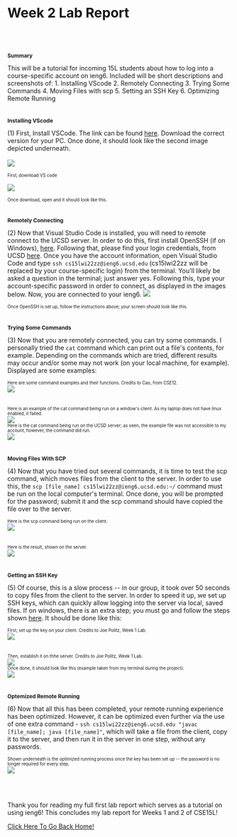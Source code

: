 <h1 style="font-size:30px;">Week 2 Lab Report</h1>
<br>
<br>
<h3 style="font-size:12px;">Summary</h3>
This will be a tutorial for incoming 15L students about how to log into a course-specific account on ieng6. Included will be short descriptions and screenshots of:
1. Installing VScode
2. Remotely Connecting
3. Trying Some Commands
4. Moving Files with scp
5. Setting an SSH Key
6. Optimizing Remote Running

<br>
<br> 
<h3 style="font-size:12px;">Installing VScode</h3>
(1) First, Install VSCode. The link can be found <a href="https://code.visualstudio.com/download">here</a>. Download the correct version for your PC. Once done, it should look like the second image depicted underneath. <br>
<br>
<img src="DownloadVSCode.png">


<sub><sup>First, download VS code</sup></sub>

<img src="VisualStudioCode.png">


<sub><sup>Once download, open and it should look like this.</sup></sub>
<br>
<br>

<h3 style="font-size:12px;">Remotely Connecting</h3>
(2) Now that Visual Studio Code is installed, you will need to remote connect to the UCSD server. In order to do this, first install OpenSSH (if on Windows), <a href="https://docs.microsoft.com/en-us/windows-server/administration/openssh/openssh_install_firstuse">here</a>. Following that, please find your login credentials, from UCSD <a href="https://sdacs.ucsd.edu/~icc/index.php">here</a>. Once you have the account information, open Visual Studio Code and type <code>ssh cs15lwi22zz@ieng6.ucsd.edu</code> (cs15lwi22zz will be replaced by your course-specific login) from the terminal. You'll likely be asked a question in the terminal; just answer yes. Following this, type your account-specific password in order to connect, as displayed in the images below. Now, you are connected to your ieng6.

<img src="RemoteConnected.png">


<sub><sup>Once OpenSSH is set up, follow the instructions above; your screen should look like this.</sup></sub>
<br>
<br>

<h3 style="font-size:12px;">Trying Some Commands</h3>
(3) Now that you are remotely connected, you can try some commands. I personally tried the <code>cat</code> command which can print out a file's contents, for example. Depending on the commands which are tried, different results may occur and/or some may not work (on your local machine, for example). Displayed are some examples:


<sub><sup>Here are some command examples and their functions. Credits to Cao, from CSE12.</sup></sub>
<br/>
<img src="CommandExamples.png">

<br>
<sub><sup>Here is an example of the cat command being run on a window's client. As my laptop does not have linux enabled, it failed.</sup></sub>
<br>
<img src="CatCommandOnClient.png">
<br>
<sub><sup>Here is the cat command being run on the UCSD server; as seen, the example file was not accessible to my account, however, the command did run.</sup></sub>
<br>
<img src="CatCommandOnServer.png">
<br>
<br>

<h3 style="font-size:12px;">Moving Files With SCP</h3>
(4) Now that you have tried out several commands, it is time to test the scp command, which moves files from the client to the server. In order to use this, the <code>scp [file_name] cs15lwi22zz@ieng6.ucsd.edu:~/</code> command must be run on the local computer's terminal. Once done, you will be prompted for the password; submit it and the scp command should have copied the file over to the server.

<sub><sup>Here is the scp command being run on the client.</sup></sub>
<br/>
<img src="SCPCompletedOnClient.png">

<br>
<sub><sup>Here is the result, shown on the server.</sup></sub>
<br/>
<img src="SCPCompletedOnServer.png">
<br>
<br>

<h3 style="font-size:12px;">Getting an SSH Key</h3>
(5) Of course, this is a slow process -- in our group, it took over 50 seconds to copy files from the client to the server. In order to speed it up, we set up SSH keys, which can quickly allow logging into the server via local, saved files. If on windows, there is an extra step; you must go and follow the steps shown <a href="https://docs.microsoft.com/en-us/windows-server/administration/openssh/openssh_keymanagement#user-key-generation">here</a>. It should be done like this:

<sub><sup>First, set up the key on your client. Credits to Joe Politz, Week 1 Lab.</sup></sub>
<br/>
<img src="CreateKeyOnClient.png">

<br>
<sub><sup>Then, establish it on thhe server. Credits to Joe Politz, Week 1 Lab.</sup></sub>
<br/>
<img src="CreateKeyOnServer.png">

<br>
<sub><sup>Once done, it should look like this (example taken from my terminal during the project).</sup></sub>
<br/>
<img src="SSHKeygen.png">
<br>
<br>

<h3 style="font-size:12px;">Optemized Remote Running</h3>
(6) Now that all this has been completed, your remote running experience has been optimized. However, it can be optimized even further via the use of one extra command - <code>ssh cs15lwi22zz@ieng6.ucsd.edu "javac [file_name]; java [file_name]"</code>, which will take a file from the client, copy it to the server, and then run it in the server in one step, without any passwords.

<sub><sup>Shown underneath is the optimized running process once the key has been set up -- the password is no longer required for every step.</sup></sub>
<br/>
<img src="OptimizedRun.png">

<br>
<br>

Thank you for reading my full first lab report which serves as a tutorial on using ieng6! This concludes my lab report for Weeks 1 and 2 of CSE15L! 

<a href="https://lasteternity.github.io/cse15l-lab-reports/">Click Here To Go Back Home!</a>
